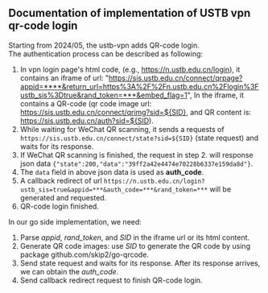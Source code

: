 ## Documentation of implementation of USTB vpn qr-code login

Starting from 2024/05, the ustb-vpn adds QR-code login.  
The authentication process can be described as following:  
1. In vpn login page's html code, (e.g., https://n.ustb.edu.cn/login), it contains an iframe of url:
   "https://sis.ustb.edu.cn/connect/qrpage?appid=****&return_url=https%3A%2F%2Fn.ustb.edu.cn%2Flogin%3Fustb_sis%3Dtrue&rand_token=***&embed_flag=1", 
   In the iframe, it contains a QR-code (qr code image url: https://sis.ustb.edu.cn/connect/qrimg?sid=${SID}, and QR content is:
   https://sis.ustb.edu.cn/auth?sid=${SID).
2. While waiting for WeChat QR scanning, it sends a requests of `https://sis.ustb.edu.cn/connect/state?sid=${SID}` (state request) and waits for its response.
3. If WeChat QR scanning is finished, the request in step 2. will response json data `{"state":200,"data":"39ff2a42e4474e70228b6337e159da8d"}`.
4. The `data` field in above json data is used as **auth_code**.
5. A callback redirect of url `https://n.ustb.edu.cn/login?ustb_sis=true&appid=***&auth_code=***&rand_token=***` will be generated and requested.
6. QR-code login finished.

In our go side implementation, we need:  
1) Parse _appid_, _rand\_token_, and _SID_ in the iframe url or its html content.
2) Generate QR code images: use _SID_ to generate the QR code by using package github.com/skip2/go-qrcode.
3) Send state request and waits for its response. After its response arrives, we can obtain the _auth_code_.
4) Send callback redirect request to finish QR-code login.
